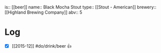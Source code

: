 is:: [[beer]]
name:: Black Mocha Stout
type:: [[Stout - American]]
brewery:: [[Highland Brewing Company]]
abv:: 5

# Log
- [x] [[2015-12]] #do/drink/beer 👍
